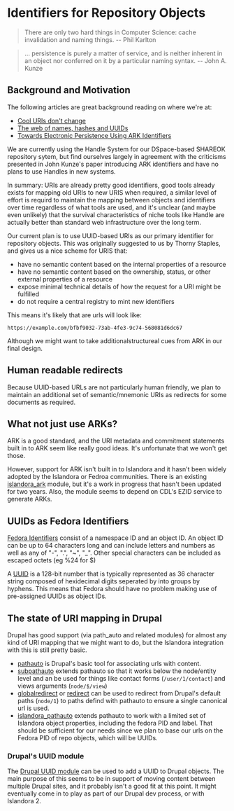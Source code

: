 # Identifiers for Repository Objects



>
> There are only two hard things in Computer Science: cache invalidation and naming things.
>  -- Phil Karlton

>
> ... persistence is purely a matter of service, and is neither inherent in an object nor conferred on it by a particular naming syntax.
> -- John A. Kunze

## Background and Motivation

The following articles are great background reading on where we're at:

* [Cool URIs don't change](http://www.w3.org/Provider/Style/URI.html)
* [The web of names, hashes and UUIDs](https://joearms.github.io/2015/03/12/The_web_of_names.html)
* [Towards Electronic Persistence Using ARK Identifiers](https://wiki.ucop.edu/download/attachments/16744455/arkcdl.pdf?version=1&modificationDate=1261036800000)

We are currently using the Handle System for our DSpace-based SHAREOK
repository sytem, but find ourselves largely in agreement with the
criticisms presented in John Kunze's paper introducing ARK identifiers
and have no plans to use Handles in new systems.

In summary: URIs are already pretty good identifiers, good tools
already exists for mapping old URIs to new URIS when required, a
similar level of effort is requird to maintain the mapping between
objects and identifiers over time regardless of what tools are used,
and it's unclear (and maybe even unlikely) that the survival
characteristics of niche tools like Handle are actually better than
standard web infrastructure over the long term.

Our current plan is to use UUID-based URIs as our primary identifier for
repository objects. This was originally suggested to us by Thorny
Staples, and gives us a nice scheme for URIS that:

* have no semantic content based on the internal properties of a
  resource
* have no semantic content based on the ownership, status, or other
  external properties of a resource
* expose minimal technical details of how the request for a URI might
  be fulfilled
* do not require a central registry to mint new identifiers

This means it's likely that are urls will look like:

```
https://example.com/bfbf9032-73ab-4fe3-9c74-568081d6dc67
```

Although we might want to take additionalstructureal cues from ARK in
our final design.

## Human readable redirects

Because UUID-based URLs are not particularly human friendly, we plan
to maintain an additional set of semantic/mnemonic URIs as redirects for some
documents as required.


## What not just use ARKs?

ARK is a good standard, and the URI metadata and commitment statements
built in to ARK seem like really good ideas. It's unfortunate that we
won't get those.

However, support for ARK isn't built in to Islandora and it hasn't
been widely adopted by the Islandora or Fedroa communities. There is
an existing [islandora_ark](https://github.com/ksclarke/islandora_ark)
module, but it's a work in progress that hasn't been updated for two
years. Also, the module seems to depend on CDL's EZID service to
generate ARKs.

## UUIDs as Fedora Identifiers

[Fedora Identifiers](https://wiki.duraspace.org/display/FEDORA38/Fedora+Identifiers)
consist of a namespace ID and an object ID. An object ID can be up to
64 characters long and can include letters and numbers as well as any
of "-", ".", "~", "_". Other special characters can be included as
escaped octets (eg %24 for $)

A [UUID](http://en.wikipedia.org/wiki/Universally_unique_identifier)
is a 128-bit number that is typically represented as 36 character
string composed of hexidecimal digits seperated by into groups by
hyphens. This means that Fedora should have no problem making use of
pre-assigned UUIDs as object IDs.


## The state of URI mapping in Drupal

Drupal has good support (via path_auto and related modules) for almost
any kind of URI mapping that we might want to do, but the Islandora
integration with this is still pretty basic.

* [pathauto](https://www.drupal.org/project/pathauto) is Drupal's
  basic tool for associating urls with content.
* [subpathauto](https://www.drupal.org/project/subpathauto) extends
  pathauto so that it works below the node/entity level and an be used
  for things like contact forms (`/user/1/contact`) and views arguments
  (`node/$/view`)
* [globalredirect](https://www.drupal.org/project/globalredirect) or
  [redirect](https://www.drupal.org/project/redirect) can be used to
  redirect from Drupal's default paths (`node/1`) to paths defind with
  pathauto to ensure a single canonical url is used.
* [islandora_pathauto](https://github.com/Islandora/islandora_pathauto)
  extends pathauto to work with a limited set of Islandora object
  properties, including the fedora PID and label. That should be
  sufficient for our needs since we plan to base our urls on the
  Fedora PID of repo objects, which will be  UUIDs.


### Drupal's UUID module

The [Drupal UUID module](https://www.drupal.org/project/uuid) can be
used to add a UUID to Drupal objects. The main purpose of this seems
to be in support of moving content between multiple Drupal sites, and
it probably isn't a good fit at this point. It might eventually come
in to play as part of our Drupal dev process, or with Islandora 2.













